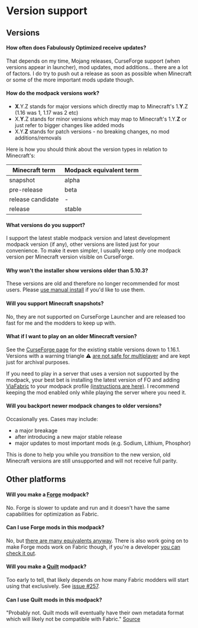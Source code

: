 # Version support

## Versions

#### How often does Fabulously Optimized receive updates?

That depends on my time, Mojang releases, CurseForge support (when versions appear in launcher), mod updates, mod additions... there are a lot of factors. I do try to push out a release as soon as possible when Minecraft or some of the more important mods update though.

#### How do the modpack versions work?

- **X**.Y.Z stands for major versions which directly map to Minecraft's 1.**Y**.Z (1.16 was 1, 1.17 was 2 etc)
- X.**Y**.Z stands for minor versions which may map to Minecraft's 1.Y.**Z** or just refer to bigger changes like added mods
- X.Y.**Z** stands for patch versions - no breaking changes, no mod additions/removals

Here is how you should think about the version types in relation to Minecraft's:

| Minecraft term            | Modpack equivalent term |
| ----------------- | ------------------------- |
| snapshot                           | alpha                                              |
| pre-release                        | beta                                               |
| release candidate                  | -                                                  |
| release                            | stable                                             |


#### What versions do you support?

I support the latest stable modpack version and latest development modpack version (if any), other versions are listed just for your convenience. To make it even simpler, I usually keep only one modpack version per Minecraft version visible on CurseForge.

#### Why won't the installer show versions older than 5.10.3?

These versions are old and therefore no longer recommended for most users. Please [use manual install](install-instructions.md#minecraft-launcher-vanilla) if you'd like to use them.

#### Will you support Minecraft snapshots?

No, they are not supported on CurseForge Launcher and are released too fast for me and the modders to keep up with.

#### What if I want to play on an older Minecraft version?

See the [CurseForge page](https://www.curseforge.com/minecraft/modpacks/fabulously-optimized/files?showAlphaFiles=show) for the existing stable versions down to 1.16.1. Versions with a warning triangle ⚠️ [are not safe for multiplayer](https://www.minecraft.net/en-us/article/important-message--security-vulnerability-java-edition) and are kept just for archival purposes.

If you need to play in a server that uses a version not supported by the modpack, your best bet is installing the latest version of FO and adding [ViaFabric](https://www.curseforge.com/minecraft/mc-mods/viafabric) to your modpack profile [(instructions are here)](adding-more-mods.md). I recommend keeping the mod enabled only while playing the server where you need it.

#### Will you backport newer modpack changes to older versions?

Occasionally yes. Cases may include:

* a major breakage
* after introducing a new major stable release
* major updates to most important mods (e.g. Sodium, Lithium, Phosphor)

This is done to help you while you _transition_ to the new version, old Minecraft versions are still unsupported and will not receive full parity.

## Other platforms

#### Will you make a [Forge](https://files.minecraftforge.net) modpack?

No. Forge is slower to update and run and it doesn't have the same capabilities for optimization as Fabric.

#### Can I use Forge mods in this modpack?

No, but [there are many equivalents anyway](https://gist.github.com/TrueCP6/4853f15015b210fd3b1e210e9e485f83). There is also work going on to make Forge mods work on Fabric though, if you're a developer [you can check it out](https://patchworkmc.net).

#### Will you make a [Quilt](https://quiltmc.org) modpack?

Too early to tell, that likely depends on how many Fabric modders will start using that exclusively. See [issue #257](https://github.com/Fabulously-Optimized/fabulously-optimized/issues/257).

#### Can I use Quilt mods in this modpack?

"Probably not. Quilt mods will eventually have their own metadata format which will likely not be compatible with Fabric." [Source](https://quiltmc.org/faq/)
